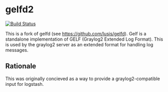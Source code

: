 # gelfd2
[![Build Status](https://travis-ci.org/ptqa/gelfd2.svg?branch=master)](https://travis-ci.org/ptqa/gelfd2)


This is a fork of gelfd (see https://github.com/lusis/gelfd). Gelf is a standalone implementation of GELF (Graylog2 Extended Log Format). This is used by the graylog2 server as an extended format for handling log messages.

## Rationale
This was originally concieved as a way to provide a graylog2-compatible input for logstash.
